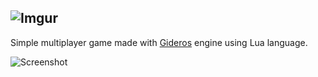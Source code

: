 ## ![Imgur](http://i.imgur.com/5Y5qrOQ.png) ##

Simple multiplayer game made with [Gideros](https://github.com/gideros/gideros) engine using Lua language.

![Screenshot](http://cs625826.vk.me/v625826694/4379f/77H7iA_B57c.jpg)

